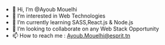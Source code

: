 - 👋 Hi, I’m @Ayoub Mouelhi
- 👀 I’m interested in Web Technologies
- 🌱 I’m currently learning SASS,React.js & Node.js
- 💞️ I’m looking to collaborate on any Web Stack Opportunity
- 📫 How to reach me : Ayoub.Mouelhi@esprit.tn

